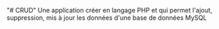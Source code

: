"# CRUD" 
Une application créer en langage PHP et qui permet l'ajout, suppression, mis à jour les données d'une base de données MySQL
